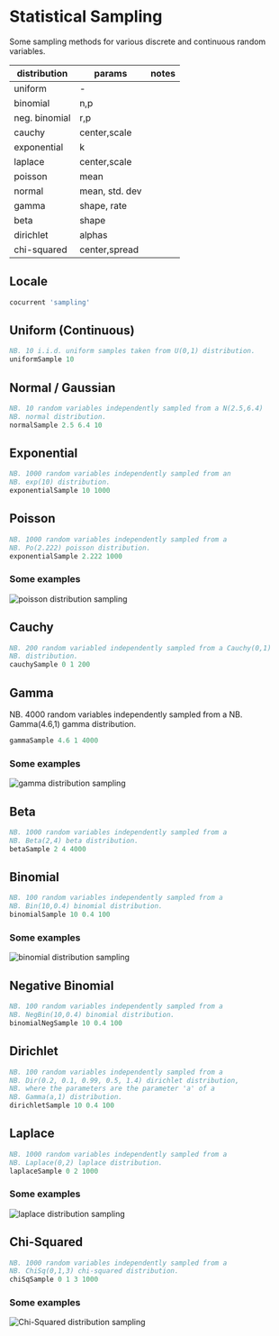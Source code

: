 # Statistical Sampling

Some sampling methods for various discrete and continuous random variables.


| distribution | params | notes |
|--------------|--------|-------|
| uniform      |   -    |       |
| binomial     | n,p    |       |
| neg. binomial | r,p    |       |
| cauchy       | center,scale       |       |
| exponential  | k       |       |
| laplace      | center,scale       |       |
| poisson      | mean       |       |
| normal       | mean, std. dev       |       |
| gamma        | shape, rate       |       |
| beta         | shape       |       |
| dirichlet        | alphas       |       |
| chi-squared  | center,spread |      |

## Locale

```j
cocurrent 'sampling'
```

## Uniform (Continuous)

```j
NB. 10 i.i.d. uniform samples taken from U(0,1) distribution.
uniformSample 10
```

## Normal / Gaussian

```j
NB. 10 random variables independently sampled from a N(2.5,6.4) 
NB. normal distribution.
normalSample 2.5 6.4 10
```

## Exponential

```j
NB. 1000 random variables independently sampled from an
NB. exp(10) distribution.
exponentialSample 10 1000
```

## Poisson

```j
NB. 1000 random variables independently sampled from a 
NB. Po(2.222) poisson distribution.
exponentialSample 2.222 1000
```
### Some examples
![poisson distribution sampling](img/poisson_1.jpg)

## Cauchy

```j
NB. 200 random variabled independently sampled from a Cauchy(0,1)
NB. distribution.
cauchySample 0 1 200
```


## Gamma
NB. 4000 random variables independently sampled from a
NB. Gamma(4.6,1) gamma distribution.
```j
gammaSample 4.6 1 4000 
```
### Some examples
![gamma distribution sampling](img/gamma_1.jpg)

## Beta
```j
NB. 1000 random variables independently sampled from a
NB. Beta(2,4) beta distribution.
betaSample 2 4 4000 
```

## Binomial
```j
NB. 100 random variables independently sampled from a
NB. Bin(10,0.4) binomial distribution.
binomialSample 10 0.4 100 
```
### Some examples
![binomial distribution sampling](img/binomial_1.jpg)

## Negative Binomial
```j
NB. 100 random variables independently sampled from a
NB. NegBin(10,0.4) binomial distribution.
binomialNegSample 10 0.4 100 
```
 
## Dirichlet

```j
NB. 100 random variables independently sampled from a
NB. Dir(0.2, 0.1, 0.99, 0.5, 1.4) dirichlet distribution,
NB. where the parameters are the parameter 'a' of a 
NB. Gamma(a,1) distribution.
dirichletSample 10 0.4 100 
```

## Laplace 
```j
NB. 1000 random variables independently sampled from a
NB. Laplace(0,2) laplace distribution.
laplaceSample 0 2 1000 
```
### Some examples
![laplace distribution sampling](img/laplace_1.jpg)

## Chi-Squared 
```j
NB. 1000 random variables independently sampled from a
NB. ChiSq(0,1,3) chi-squared distribution.
chiSqSample 0 1 3 1000 
```
### Some examples
![Chi-Squared distribution sampling](img/chisq_1.jpg)

 